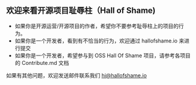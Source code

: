 ## 欢迎来看开源项目耻辱柱（Hall of Shame)


- 如果你是开源运营/开源项目的作者，希望你不要参考耻辱柱上的项目的行为。
- 如果你是一个开发者，看到有不恰当的行为，欢迎通过 hallofshame.io 来进行提交
- 如果你是一个开发者，希望参与到 OSS Hall Of Shame 项目，请参考各项目的 Contribute.md 文档
 
如果有其他问题，欢迎发送邮件联系我们 hi@hallofshame.io
